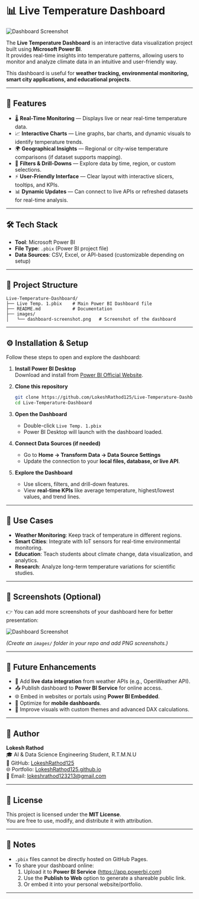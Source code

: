 # 📊 Live Temperature Dashboard

![Dashboard Screenshot](images/dashboard-screenshot.png)

The **Live Temperature Dashboard** is an interactive data visualization project built using **Microsoft Power BI**.  
It provides real-time insights into temperature patterns, allowing users to monitor and analyze climate data in an intuitive and user-friendly way.  

This dashboard is useful for **weather tracking, environmental monitoring, smart city applications, and educational projects**.  

---

## 🚀 Features

- 🌡️ **Real-Time Monitoring** — Displays live or near real-time temperature data.  
- 📈 **Interactive Charts** — Line graphs, bar charts, and dynamic visuals to identify temperature trends.  
- 🌍 **Geographical Insights** — Regional or city-wise temperature comparisons (if dataset supports mapping).  
- 🔎 **Filters & Drill-Downs** — Explore data by time, region, or custom selections.  
- ⚡ **User-Friendly Interface** — Clear layout with interactive slicers, tooltips, and KPIs.  
- 📊 **Dynamic Updates** — Can connect to live APIs or refreshed datasets for real-time analysis.  

---

## 🛠 Tech Stack

- **Tool**: Microsoft Power BI  
- **File Type**: `.pbix` (Power BI project file)  
- **Data Sources**: CSV, Excel, or API-based (customizable depending on setup)  

---

## 📂 Project Structure

```
Live-Temperature-Dashboard/
├── Live Temp. 1.pbix    # Main Power BI Dashboard file
├── README.md            # Documentation
├── images/
│   └── dashboard-screenshot.png   # Screenshot of the dashboard
```

---

## ⚙️ Installation & Setup

Follow these steps to open and explore the dashboard:

1. **Install Power BI Desktop**  
   Download and install from [Power BI Official Website](https://powerbi.microsoft.com/desktop/).

2. **Clone this repository**  
   ```bash
   git clone https://github.com/LokeshRathod125/Live-Temperature-Dashboard.git
   cd Live-Temperature-Dashboard
   ```

3. **Open the Dashboard**  
   - Double-click `Live Temp. 1.pbix`  
   - Power BI Desktop will launch with the dashboard loaded.  

4. **Connect Data Sources (if needed)**  
   - Go to **Home → Transform Data → Data Source Settings**  
   - Update the connection to your **local files, database, or live API**.  

5. **Explore the Dashboard**  
   - Use slicers, filters, and drill-down features.  
   - View **real-time KPIs** like average temperature, highest/lowest values, and trend lines.  

---

## 🎯 Use Cases

- **Weather Monitoring**: Keep track of temperature in different regions.  
- **Smart Cities**: Integrate with IoT sensors for real-time environmental monitoring.  
- **Education**: Teach students about climate change, data visualization, and analytics.  
- **Research**: Analyze long-term temperature variations for scientific studies.  

---

## 📸 Screenshots (Optional)

👉 You can add more screenshots of your dashboard here for better presentation:  

![Dashboard Screenshot](images/dashboard-screenshot.png)  

*(Create an `images/` folder in your repo and add PNG screenshots.)*

---

## 📌 Future Enhancements

- 🔔 Add **live data integration** from weather APIs (e.g., OpenWeather API).  
- 📤 Publish dashboard to **Power BI Service** for online access.  
- 🌐 Embed in websites or portals using **Power BI Embedded**.  
- 📱 Optimize for **mobile dashboards**.  
- 🎨 Improve visuals with custom themes and advanced DAX calculations.  

---

## 👤 Author

**Lokesh Rathod**  
🎓 AI & Data Science Engineering Student, R.T.M.N.U  
💼 GitHub: [LokeshRathod125](https://github.com/LokeshRathod125)  
🌐 Portfolio: [LokeshRathod125.github.io](https://LokeshRathod125.github.io)  
📧 Email: lokeshrathod123213@gmail.com  

---

## 📜 License

This project is licensed under the **MIT License**.  
You are free to use, modify, and distribute it with attribution.  

---

## 📖 Notes

- `.pbix` files cannot be directly hosted on GitHub Pages.  
- To share your dashboard online:  
  1. Upload it to **Power BI Service** (https://app.powerbi.com)  
  2. Use the **Publish to Web** option to generate a shareable public link.  
  3. Or embed it into your personal website/portfolio.  

---
